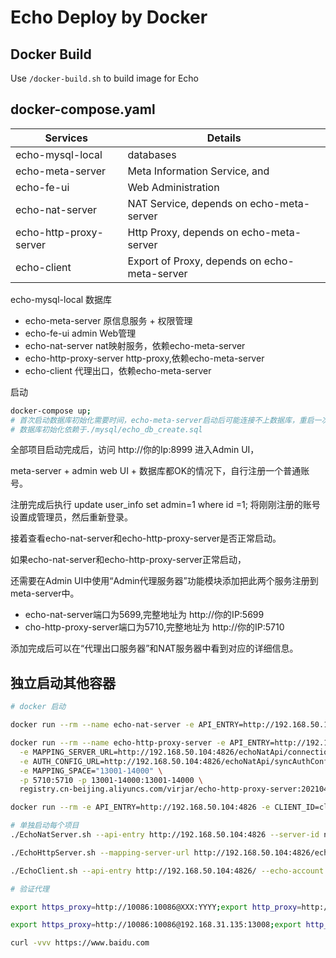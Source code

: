 # Echo Deploy by Docker 

## Docker Build

Use `/docker-build.sh` to build image for Echo

## docker-compose.yaml

| Services               | Details                                      |
| ---------------------- | -------------------------------------------- |
| echo-mysql-local       | databases                                    |
| echo-meta-server       | Meta Information Service, and                |
| echo-fe-ui             | Web Administration                           |
| echo-nat-server        | NAT Service, depends on echo-meta-server     |
| echo-http-proxy-server | Http Proxy, depends on echo-meta-server      |
| echo-client            | Export of Proxy, depends on echo-meta-server |

echo-mysql-local 数据库

- echo-meta-server 原信息服务 + 权限管理
- echo-fe-ui admin Web管理
- echo-nat-server nat映射服务，依赖echo-meta-server
- echo-http-proxy-server http-proxy,依赖echo-meta-server
- echo-client 代理出口，依赖echo-meta-server

启动

```sh
docker-compose up;
# 首次启动数据库初始化需要时间，echo-meta-server启动后可能连接不上数据库，重启一次就好
# 数据库初始化依赖于./mysql/echo_db_create.sql
```

全部项目启动完成后，访问 http://你的Ip:8999 进入Admin UI，

meta-server + admin web UI + 数据库都OK的情况下，自行注册一个普通账号。

注册完成后执行 update user_info set admin=1 where id =1; 将刚刚注册的账号设置成管理员，然后重新登录。

接着查看echo-nat-server和echo-http-proxy-server是否正常启动。

如果echo-nat-server和echo-http-proxy-server正常启动，

还需要在Admin UI中使用“Admin代理服务器”功能模块添加把此两个服务注册到meta-server中。

- echo-nat-server端口为5699,完整地址为 http://你的IP:5699
- cho-http-proxy-server端口为5710,完整地址为 http://你的IP:5710

添加完成后可以在“代理出口服务器”和NAT服务器中看到对应的详细信息。

## 独立启动其他容器

```sh
# docker 启动

docker run --rm --name echo-nat-server -e API_ENTRY=http://192.168.50.104:4826 -p 5699:5699 -p 5698:5698 -p 20000-21000:20000-21000 registry.cn-beijing.aliyuncs.com/virjar/echo-nat-server:20210430 

docker run --rm --name echo-http-proxy-server -e API_ENTRY=http://192.168.50.104:4826 \
  -e MAPPING_SERVER_URL=http://192.168.50.104:4826/echoNatApi/connectionList \
  -e AUTH_CONFIG_URL=http://192.168.50.104:4826/echoNatApi/syncAuthConfig \
  -e MAPPING_SPACE="13001-14000" \
  -p 5710:5710 -p 13001-14000:13001-14000 \
  registry.cn-beijing.aliyuncs.com/virjar/echo-http-proxy-server:20210430

docker run --rm -e API_ENTRY=http://192.168.50.104:4826 -e CLIENT_ID=client-001 -e ECHO_ACCOUNT=admin -e ECHO_PASSWORD=admin registry.cn-beijing.aliyuncs.com/virjar/echo-client:20210430

# 单独启动每个项目
./EchoNatServer.sh --api-entry http://192.168.50.104:4826 --server-id nat1 --mapping-space 10000-10010

./EchoHttpServer.sh --mapping-server-url http://192.168.50.104:4826/echoNatApi/connectionList --auth-config-url http://192.168.50.104:4826/echoNatApi/syncAuthConfig --api-entry http://192.168.50.104:4826/ --mapping-space 10010-10020

./EchoClient.sh --api-entry http://192.168.50.104:4826/ --echo-account admin --echo-password admin

# 验证代理

export https_proxy=http://10086:10086@XXX:YYYY;export http_proxy=http://10086:10086@XXX:YYYY

export https_proxy=http://10086:10086@192.168.31.135:13008;export http_proxy=http://10086:10086@192.168.31.135:1300;

curl -vvv https://www.baidu.com
```